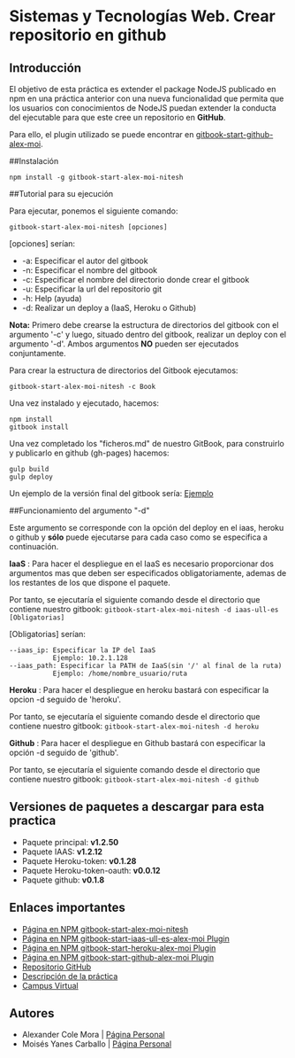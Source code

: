# Sistemas y Tecnologías Web. Crear repositorio en github

## Introducción

El objetivo de esta práctica es extender el package NodeJS publicado en npm en una práctica anterior con una nueva funcionalidad que permita que los usuarios con conocimientos de NodeJS puedan extender la conducta del ejecutable para que este cree un repositorio en **GitHub**.

Para ello, el plugin utilizado se puede encontrar en [gitbook-start-github-alex-moi](https://www.npmjs.com/package/gitbook-start-github-alex-moi).

##Instalación

```shell
npm install -g gitbook-start-alex-moi-nitesh
```

##Tutorial para su ejecución

Para ejecutar, ponemos el siguiente comando:

`gitbook-start-alex-moi-nitesh [opciones]`

[opciones] serían:
*    -a: Especificar el autor del gitbook
*    -n: Especificar el nombre del gitbook
*    -c: Especificar el nombre del directorio donde crear el gitbook
*    -u: Especificar la url del repositorio git
*    -h: Help (ayuda)
*    -d: Realizar un deploy a (IaaS, Heroku o Github)

**Nota:** Primero debe crearse la estructura de directorios del gitbook con el argumento '-c' y luego, situado dentro del gitbook, realizar un deploy con el argumento '-d'. Ambos argumentos **NO** pueden ser ejecutados conjuntamente.

Para crear la estructura de directorios del Gitbook ejecutamos:
```shell
gitbook-start-alex-moi-nitesh -c Book
```

Una vez instalado y ejecutado, hacemos:

```shell
npm install
gitbook install
```

Una vez completado los "ficheros.md" de nuestro GitBook, para construirlo y publicarlo en github (gh-pages) hacemos:

```shell
gulp build
gulp deploy
```

Un ejemplo de la versión final del gitbook sería: [Ejemplo](https://alu0100782851.github.io/prueba/)

##Funcionamiento del argumento "-d"

Este argumento se corresponde con la opción del deploy en el iaas, heroku o github y **sólo** puede ejecutarse para cada caso como se especifica a continuación.


**IaaS**
 : Para hacer el despliegue en el IaaS es necesario proporcionar dos argumentos mas que deben ser especificados obligatoriamente, ademas de los restantes de los que dispone el paquete.

 Por tanto, se ejecutaría el siguiente comando desde el directorio que contiene nuestro gitbook:
`gitbook-start-alex-moi-nitesh -d iaas-ull-es [Obligatorias]`

 [Obligatorias] serían:
 ```
--iaas_ip: Especificar la IP del IaaS
			Ejemplo: 10.2.1.128
--iaas_path: Especificar la PATH de IaaS(sin '/' al final de la ruta)
			Ejemplo: /home/nombre_usuario/ruta
 ```

**Heroku**
 : Para hacer el despliegue en heroku bastará con especificar la opcion -d seguido de 'heroku'.

 Por tanto, se ejecutaría el siguiente comando desde el directorio que contiene nuestro gitbook:
`gitbook-start-alex-moi-nitesh -d heroku`
 

**Github**
 : Para hacer el despliegue en Github bastará con especificar la opción -d seguido de 'github'.

 Por tanto, se ejecutaría el siguiente comando desde el directorio que contiene nuestro gitbook:
`gitbook-start-alex-moi-nitesh -d github`


## Versiones de paquetes a descargar para esta practica
* Paquete principal: **v1.2.50**
* Paquete IAAS: **v1.2.12**
* Paquete Heroku-token: **v0.1.28**
* Paquete Heroku-token-oauth: **v0.0.12**
* Paquete github: **v0.1.8**

## Enlaces importantes
*  [Página en NPM gitbook-start-alex-moi-nitesh](https://www.npmjs.com/package/gitbook-start-alex-moi-nitesh)
*  [Página en NPM gitbook-start-iaas-ull-es-alex-moi Plugin](https://www.npmjs.com/package/gitbook-start-iaas-ull-es-alex-moi)
* [Página en NPM gitbook-start-heroku-alex-moi Plugin](https://www.npmjs.com/package/gitbook-start-heroku-alex-moi)
* [Página en NPM gitbook-start-github-alex-moi Plugin](https://www.npmjs.com/package/gitbook-start-github-alex-moi)
*  [Repositorio GitHub](https://github.com/ULL-ESIT-SYTW-1617/crear-repositorio-en-github-alex-moi)
*  [Descripción de la práctica](https://casianorodriguezleon.gitbooks.io/ull-esit-1617/content/practicas/practicagithubapi.html)
*  [Campus Virtual](https://campusvirtual.ull.es/1617/course/view.php?id=1175)

## Autores

* Alexander Cole Mora | [Página Personal](http://alu0100767421.github.io/)
* Moisés Yanes Carballo | [Página Personal](http://alu0100782851.github.io/)